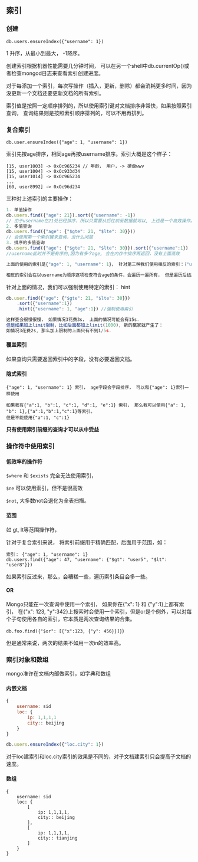 ## 索引



### 创建

`db.users.ensureIndex({"username": 1})`

1 升序，从最小到最大， -1降序。

创建索引根据机器性能需要几分钟时间， 可以在另一个shell中db.currentOp()或者检查mongod日志来查看索引创建进度。

对于每添加一个索引，每次写操作（插入，更新，删除）都会消耗更多时间，因为没更新一个文档还要更新文档的所有索引。

索引值是按照一定顺序排列的，所以使用索引键对文档排序非常快，如果按照索引查询， 查询结果则是按照索引顺序排列的，可以不用再排列。



### 复合索引

`db.user.ensureIndex({"age": 1, "username": 1})`

索引先按age排序，相同age再按username排序。索引大概是这个样子：

```
[15, user1003] -> 0xOc965234 // 年龄， 用户，-> 硬盘wwv
[15, user1004] -> 0xOc933d34
[15, user1014] -> 0xOc965234
...
[60, user8992] -> 0xOc96d234
```

三种对上述索引的主要操作：

```js
1. 单值操作
db.users.find({"age": 21}).sort({"username": -1}) 
// 由于username在21处已经排序，所以只需要从后往前反数据就可以, 上述是一个高效操作。
2. 多值查询
db.users.find({"age": {"$gte": 21, "$lte": 30}}))
// 会使用第一个索引键来查询，没什么问题
3. 排序的多值查询
db.users.find({"age": {"$gte": 21, "$lte": 30}}).sort({"username":1})
//username此时并不是有序的,因为有多个age, 会在内存中排序再返回，没有上面高效

上面的使用的索引是{"age": 1, "username": 1}， 针对第三种我们使用相反的索引：｛"username": 1，"age": 1｝会怎么样呢？

相反的索引会在以username为顺序逐项检查符合age的条件，会遍历一遍所有， 但是遍历后结果不用再排序。

```

针对上面的情况，我们可以强制使用特定的索引： hint

```js
db.user.find({"age": {"$gte": 21, "$lte": 30}})
    .sort({"username":1})
	.hint({"username": 1, "age":1}) //强制使用索引

这样查会很慢很慢， 如果情况3花费3s， 上面的情况可能会有15s.
但是如果加上limit限制，比如后面都加上limit(1000), 新的赢家就产生了：
如情况3花费2s, 那么加上限制的上面只有不到1/5s.
```



#### 覆盖索引

如果查询只需要返回索引中的字段，没有必要返回文档。



#### 隐式索引

```
{"age": 1, "username": 1} 索引， age字段会字段排序， 可以和{"age": 1}索引一样使用

如果我有{"a":1, "b":1, "c":1, "d":1, "e":1} 索引， 那么我可以使用{"a": 1, "b": 1},{"a":1,"b":1,"c":1}等索引。
但是不能使用{"a":1, "c":1}
```

**只有使用索引前缀的查询才可以从中受益**



### 操作符中使用索引

#### 低效率的操作符

`$where` 和 `$exists` 完全无法使用索引，

`$ne` 可以使用索引，但不是很高效

`$not`, 大多数not会退化为全表扫描。



#### 范围

如 gt, lt等范围操作符，

针对于复合索引来说， 将索引前缀用于精确匹配，后面用于范围，如：

```
索引： {"age": 1, "username": 1}
db.users.find({"age": 47, "username": {"$gt": "user5", "$lt": "user8"}})
```

如果索引反过来，那么，会糟糕一些，遍历索引条目会多一些。



####  OR

Mongo只能在一次查询中使用一个索引， 如果你在{"x": 1} 和 {"y":1}上都有索引， 在{"x": 123, "y":342}上搜索时会使用一个索引，但是or是个例外，可以对每个子句使用各自的索引，它本质是两次查询结果的合集。

`db.foo.find({"$or": [{"x":123, {"y": 456}}]}`)

但是通常来说，两次的结果不如用一次in的效率高。



### 索引对象和数组

mongo准许在文档内部做索引，如字典和数组

#### 内嵌文档

```js
{
    username: sid
    loc: {
        ip: 1,1,1,1
        city:: beijing
    }
}

db.users.ensureIndex({"loc.city": 1})
```

对于loc建索引和loc.city索引的效果是不同的，对子文档建索引只会提高子文档的速度。

#### 数组

```
{
    username: sid
    loc: {
    	[
         	ip: 1,1,1,1,
        	city:: beijing 
    	],
    	[
         	ip: 1,1,1,1,
        	city:: tianjing 
    	]
    }
}
```

